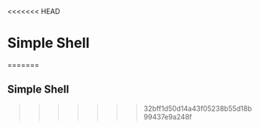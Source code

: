 <<<<<<< HEAD
# Simple Shell
=======
## Simple Shell
>>>>>>> 32bff1d50d14a43f05238b55d18b99437e9a248f
